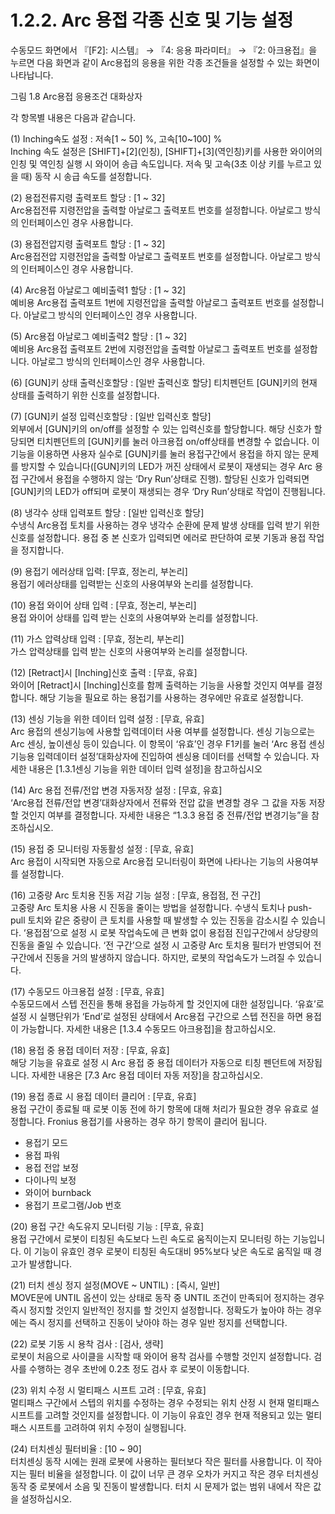 ﻿# 1.2.2. Arc 용접 각종 신호 및 기능 설정

수동모드 화면에서 『[F2]: 시스템』 → 『4: 응용 파라미터』 → 『2: 아크용접』을 누르면 다음 화면과 같이 Arc용접의 응용을 위한 각종 조건들을 설정할 수 있는 화면이 나타납니다.

 


 
그림 1.8 Arc용접 응용조건 대화상자

각 항목별 내용은 다음과 같습니다.

(1)	Inching속도 설정 : 저속[1 ~ 50] %, 고속[10~100] %  
Inching 속도 설정은 [SHIFT]+[2]\(인칭), [SHIFT]+[3]\(역인칭)키를 사용한 와이어의 인칭 및 역인칭 실행 시 와이어 송급 속도입니다. 저속 및 고속(3초 이상 키를 누르고 있을 때) 동작 시 송급 속도를 설정합니다.

(2)	용접전류지령 출력포트 할당 : [1 ~ 32]  
Arc용접전류 지령전압을 출력할 아날로그 출력포트 번호를 설정합니다. 아날로그 방식의 인터페이스인 경우 사용합니다.

(3)	용접전압지령 출력포트 할당 : [1 ~ 32]  
Arc용접전압 지령전압을 출력할 아날로그 출력포트 번호를 설정합니다. 아날로그 방식의 인터페이스인 경우 사용합니다.

(4)	Arc용접 아날로그 예비출력1 할당 : [1 ~ 32]  
예비용 Arc용접 출력포트 1번에 지령전압을 출력할 아날로그 출력포트 번호를 설정합니다. 아날로그 방식의 인터페이스인 경우 사용합니다.

(5)	Arc용접 아날로그 예비출력2 할당 : [1 ~ 32]  
예비용 Arc용접 출력포트 2번에 지령전압을 출력할 아날로그 출력포트 번호를 설정합니다. 아날로그 방식의 인터페이스인 경우 사용합니다.

(6)	[GUN]키 상태 출력신호할당 : [일반 출력신호 할당]
티치펜던트 [GUN]키의 현재 상태를 출력하기 위한 신호를 설정합니다.

(7)	[GUN]키 설정 입력신호할당 : [일반 입력신호 할당]  
외부에서 [GUN]키의 on/off를 설정할 수 있는 입력신호를 할당합니다. 해당 신호가 할당되면 티치펜던트의 [GUN]키를 눌러 아크용접 on/off상태를 변경할 수 없습니다. 이 기능을 이용하면 사용자 실수로 [GUN]키를 눌러 용접구간에서 용접을 하지 않는 문제를 방지할 수 있습니다([GUN]키의 LED가 꺼진 상태에서 로봇이 재생되는 경우 Arc 용접 구간에서 용접을 수행하지 않는 ‘Dry Run’상태로 진행). 할당된 신호가 입력되면 [GUN]키의 LED가 off되며 로봇이 재생되는 경우 ‘Dry Run’상태로 작업이 진행됩니다.

(8)	냉각수 상태 입력포트 할당 : [일반 입력신호 할당]  
수냉식 Arc용접 토치를 사용하는 경우 냉각수 순환에 문제 발생 상태를 입력 받기 위한 신호를 설정합니다. 용접 중 본 신호가 입력되면 에러로 판단하여 로봇 기동과 용접 작업을 정지합니다.

(9)	용접기 에러상태 입력: [무효, 정논리, 부논리]  
용접기 에러상태를 입력받는 신호의 사용여부와 논리를 설정합니다.

(10)	용접 와이어 상태 입력 : [무효, 정논리, 부논리]  
용접 와이어 상태를 입력 받는 신호의 사용여부와 논리를 설정합니다.

(11)	가스 압력상태 입력 : [무효, 정논리, 부논리]  
가스 압력상태를 입력 받는 신호의 사용여부와 논리를 설정합니다.

(12)	[Retract]시 [Inching]신호 출력 : [무효, 유효]  
와이어 [Retract]시 [Inching]신호를 함께 출력하는 기능을 사용할 것인지 여부를 결정합니다. 해당 기능을 필요로 하는 용접기를 사용하는 경우에만 유효로 설정합니다.

(13)	센싱 기능을 위한 데이터 입력 설정 : [무효, 유효]  
Arc 용접의 센싱기능에 사용할 입력데이터 사용 여부를 설정합니다. 센싱 기능으로는 Arc 센싱, 높이센싱 등이 있습니다. 이 항목이 ‘유효’인 경우 F1키를 눌러 ‘Arc 용접 센싱기능용 입력데이터 설정’대화상자에 진입하여 센싱용 데이터를 선택할 수 있습니다. 자세한 내용은 [1.3.1센싱 기능을 위한 데이터 입력 설정]을 참고하십시오

(14)	Arc 용접 전류/전압 변경 자동저장 설정 : [무효, 유효]  
‘Arc용접 전류/전압 변경’대화상자에서 전류와 전압 값을 변경할 경우 그 값을 자동 저장할 것인지 여부를 결정합니다. 자세한 내용은 “1.3.3 용접 중 전류/전압 변경기능”을 참조하십시오.

(15)	용접 중 모니터링 자동활성 설정 : [무효, 유효]  
Arc 용접이 시작되면 자동으로 Arc용접 모니터링이 화면에 나타나는 기능의 사용여부를 설정합니다.

(16)	고중량 Arc 토치용 진동 저감 기능 설정 : [무효, 용접점, 전 구간]  
고중량 Arc 토치용 사용 시 진동을 줄이는 방법을 설정합니다. 수냉식 토치나 push-pull 토치와 같은 중량이 큰 토치를 사용할 때 발생할 수 있는 진동을 감소시킬 수 있습니다. ‘용접점’으로 설정 시 로봇 작업속도에 큰 변화 없이 용접점 진입구간에서 상당량의 진동을 줄일 수 있습니다. ‘전 구간’으로 설정 시 고중량 Arc 토치용 필터가 반영되어 전 구간에서 진동을 거의 발생하지 않습니다. 하지만, 로봇의 작업속도가 느려질 수 있습니다.

(17)	수동모드 아크용접 설정 : [무효, 유효]  
수동모드에서 스텝 전진을 통해 용접을 가능하게 할 것인지에 대한 설정입니다. ‘유효’로 설정 시 실행단위가 ‘End’로 설정된 상태에서 Arc용접 구간으로 스텝 전진을 하면 용접이 가능합니다. 자세한 내용은 [1.3.4 수동모드 아크용접]을 참고하십시오.

(18)	용접 중 용접 데이터 저장 : [무효, 유효]  
해당 기능을 유효로 설정 시 Arc 용접 중 용접 데이터가 자동으로 티칭 펜던트에 저장됩니다. 자세한 내용은 [7.3 Arc 용접 데이터 자동 저장]을 참고하십시오.

(19)	용접 종료 시 용접 데이터 클리어 : [무효, 유효]  
용접 구간이 종료될 때 로봇 이동 전에 하기 항목에 대해 처리가 필요한 경우 유효로 설정합니다.
Fronius 용접기를 사용하는 경우 하기 항목이 클리어 됩니다.
-	용접기 모드
-	용접 파워
-	용접 전압 보정
-	다이나믹 보정
-	와이어 burnback
-	용접기 프로그램/Job 번호

(20)	용접 구간 속도유지 모니터링 기능 : [무효, 유효]  
용접 구간에서 로봇이 티칭된 속도보다 느린 속도로 움직이는지 모니터링 하는 기능입니다. 이 기능이 유효인 경우 로봇이 티칭된 속도대비 95%보다 낮은 속도로 움직일 때 경고가 발생합니다.

(21)	터치 센싱 정지 설정(MOVE ~ UNTIL) : [즉시, 일반]  
MOVE문에 UNTIL 옵션이 있는 상태로 동작 중 UNTIL 조건이 만족되어 정지하는 경우 즉시 정지할 것인지 일반적인 정지를 할 것인지 설정합니다. 정확도가 높아야 하는 경우에는 즉시 정지를 선택하고 진동이 낮아야 하는 경우 일반 정지를 선택합니다.

(22)	로봇 기동 시 용착 검사 : [검사, 생략]  
로봇이 처음으로 사이클을 시작할 때 와이어 용착 검사를 수행할 것인지 설정합니다. 검사를 수행하는 경우 초반에 0.2초 정도 검사 후 로봇이 이동합니다.

(23)	위치 수정 시 멀티패스 시프트 고려 : [무효, 유효]  
멀티패스 구간에서 스텝의 위치를 수정하는 경우 수정되는 위치 산정 시 현재 멀티패스 시프트를 고려할 것인지를 설정합니다. 이 기능이 유효인 경우 현재 적용되고 있는 멀티패스 시프트를 고려하여 위치 수정이 실행됩니다.

(24)	 터치센싱 필터비율 : [10 ~ 90]  
터치센싱 동작 시에는 원래 로봇에 사용하는 필터보다 작은 필터를 사용합니다. 이 작아지는 필터 비율을 설정합니다. 이 값이 너무 큰 경우 오차가 커지고 작은 경우 터치센싱 동작 중 로봇에서 소음 및 진동이 발생합니다. 터치 시 문제가 없는 범위 내에서 작은 값을 설정하십시오.
